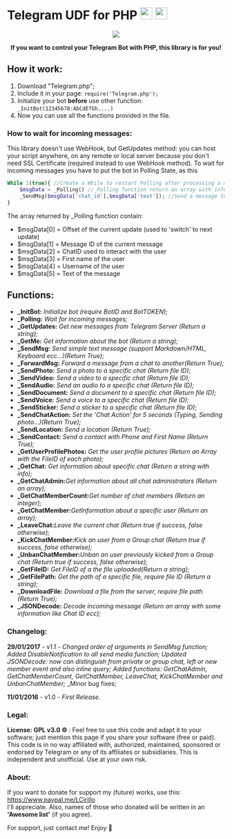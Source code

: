# Telegram UDF for PHP <img src="https://s30.postimg.org/h95ulyoap/telegram_icon.png" width="28"> <img src="https://s27.postimg.org/42x1gujn7/icon_php.png" width="28">

<p align="center">
  <img src="https://s27.postimg.org/p28idh5wz/Banner.png"><br>
</p>
<p align="center">
  <b>If you want to control your Telegram Bot with PHP, this library is for you!</b><br>
</p>

## How it work:

1. Download "Telegram.php";
2. Include it in your page: `require('Telegram.php');`
3. Initialize your bot **before** use other function: `_InitBot(12345678:AbCdEfGh....)`
4. Now you can use all the functions provided in the file.

### How to wait for incoming messages:

This library doesn't use WebHook, but GetUpdates method: you can host your script anywhere, on any remote or local server because you don't need SSL Certificate (required instead to use WebHook method).
To wait for incoming messages you have to put the bot in Polling State, as this

```php
While 1(true){ //Create a While to restart Polling after processing a message
	$msgData = _Polling() //_Polling function return an array with info about message
	_SendMsg($msgData['chat_id'],$msgData['text']); //Send a message to the same user with the same text
}
```

The array returned by _Polling function contain:
* $msgData[0] = Offset of the current update (used to 'switch' to next update)
* $msgData[1] = Message ID of the current message
* $msgData[2] = ChatID used to interact with the user
* $msgData[3] = First name of the user
* $msgData[4] = Username of the user
* $msgData[5] = Text of the message

## Functions:
* **_InitBot:** _Initialize bot (require BotID and BotTOKEN);_
* **_Polling:** _Wait for incoming messages;_
* **_GetUpdates:** _Get new messages from Telegram Server (Return a string);_
* **_GetMe:** _Get information about the bot (Return a string);_
* **_SendMsg:** _Send simple text message (support Markdown/HTML, Keyboard ecc...)(Return True);_
* **_ForwardMsg:** _Forward a message from a chat to another(Return True);_
* **_SendPhoto:** _Send a photo to a specific chat (Return file ID);_
* **_SendVideo:** _Send a video to a specific chat (Return file ID);_
* **_SendAudio:** _Send an audio to a specific chat (Return file ID);_
* **_SendDocument:** _Send a document to a specific chat (Return file ID);_
* **_SendVoice:** _Send a voice to a specific chat (Return file ID);_
* **_SendSticker:** _Send a sticker to a specific chat (Return file ID);_
* **_SendChatAction:** _Set the 'Chat Action' for 5 seconds (Typing, Sending photo...)(Return True);_
* **_SendLocation:** _Send a location (Return True);_
* **_SendContact:** _Send a contact with Phone and First Name (Return True);_
* **_GetUserProfilePhotos:** _Get the user profile pictures (Return an Array with the FileID of each photo);_
* **_GetChat:** _Get information about specific chat (Return a string with info);_
* **_GetChatAdmin:**_Get information about all chat administrators (Return an array);_
* **_GetChatMemberCount:**_Get number of chat members (Return an integer);_
* **_GetChatMember:**_GetInformation about a specific user (Return an array);_
* **_LeaveChat:**_Leave the current chat (Return true if success, false otherwise);_
* **_KickChatMember:**_Kick an user from a Group chat (Return true if success, false otherwise);_
* **_UnbanChatMember:**_Unban an user previously kicked from a Group chat (Return true if success, false otherwise);_
* **_GetFileID:** _Get FileID of a the file uploaded(Return a string);_
* **_GetFilePath:** _Get the path of a specific file, require file ID (Return a string);_
* **_DownloadFile:** _Download a file from the server, require file path (Return True);_
* **_JSONDecode:** _Decode incoming message (Return an array with some information like Chat ID ecc);_

### Changelog:
**29/01/2017** - v1.1 - _Changed order of arguments in SendMsg function;_
						_Added DisableNotification to all send media function;_
						_Updated JSONDecode: now can distinguish from private or group chat, left or new member event and also inline query;_
						_Added functions: GetChatAdmin, GetChatMemberCount, GetChatMember, LeaveChat, KickChatMember and UnbanChatMember;_
						_Minor bug fixes;

**11/01/2016** - v1.0 - _First Release._

### Legal:
**License: GPL v3.0 ©** : Feel free to use this code and adapt it to your software; just mention this page if you share your software (free or paid).  
This code is in no way affiliated with, authorized, maintained, sponsored or endorsed by Telegram or any of its affiliates or subsidiaries. This is independent and unofficial. Use at your own risk.

### About:
If you want to donate for support my (future) works, use this: https://www.paypal.me/LCirillo  
I'll appreciate. Also, names of those who donated will be written in an **'Awesome list'** (if you agree).

For support, just contact me! Enjoy 🎉
